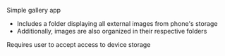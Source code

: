 Simple gallery app

- Includes a folder displaying all external images from phone's storage
- Additionally, images are also organized in their respective folders

Requires user to accept access to device storage
